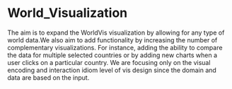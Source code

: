 # World_Visualization
The aim is to expand the WorldVis visualization by allowing for any type of world data.We also aim to add functionality by increasing the number of complementary visualizations. For
instance, adding the ability to compare the data for multiple selected countries or by adding new charts when a user clicks on a particular country. We are focusing only on the visual
encoding and interaction idiom level of vis design since the domain and data are based on the input.
